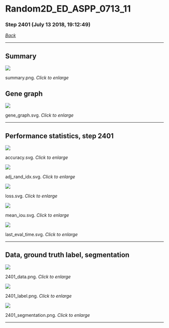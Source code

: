 # Random2D_ED_ASPP_0713_11

### Step 2401 (July 13 2018, 19:12:49)

[_Back_](..)

---

## Summary

<div class="images"><a href="media/summary.png"><img  src="media/summary.png" align="center"></a><p>summary.png. <i>Click to enlarge</i></p></div>

## Gene graph

<div class="images"><a href="media/gene_graph.svg"><img  src="media/gene_graph.svg" align="center"></a><p>gene_graph.svg. <i>Click to enlarge</i></p></div>

---

## Performance statistics, step 2401

<div class="images"><a href="media/accuracy.svg"><img class="mini" src="media/accuracy.svg" align="center"></a><p>accuracy.svg. <i>Click to enlarge</i></p></div>
<div class="images"><a href="media/adj_rand_idx.svg"><img class="mini" src="media/adj_rand_idx.svg" align="center"></a><p>adj_rand_idx.svg. <i>Click to enlarge</i></p></div>
<div class="images"><a href="media/loss.svg"><img class="mini" src="media/loss.svg" align="center"></a><p>loss.svg. <i>Click to enlarge</i></p></div>
<div class="images"><a href="media/mean_iou.svg"><img class="mini" src="media/mean_iou.svg" align="center"></a><p>mean_iou.svg. <i>Click to enlarge</i></p></div>
<div class="images"><a href="media/last_eval_time.svg"><img class="mini" src="media/last_eval_time.svg" align="center"></a><p>last_eval_time.svg. <i>Click to enlarge</i></p></div>

---

## Data, ground truth label, segmentation

<div class="images"><a href="media/2401_data.png"><img class="mini" src="media/2401_data.png" align="center"></a><p>2401_data.png. <i>Click to enlarge</i></p></div>
<div class="images"><a href="media/2401_label.png"><img class="mini" src="media/2401_label.png" align="center"></a><p>2401_label.png. <i>Click to enlarge</i></p></div>
<div class="images"><a href="media/2401_segmentation.png"><img class="mini" src="media/2401_segmentation.png" align="center"></a><p>2401_segmentation.png. <i>Click to enlarge</i></p></div>

---


